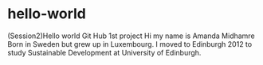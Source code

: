 # hello-world
(Session2)Hello world Git Hub 1st project 
Hi my name is Amanda Midhamre
Born in Sweden but grew up in Luxembourg.
I moved to Edinburgh 2012 to study Sustainable Development at University of Edinburgh.
